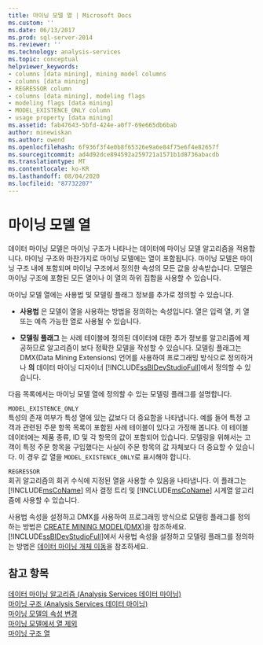 ```yaml
---
title: 마이닝 모델 열 | Microsoft Docs
ms.custom: ''
ms.date: 06/13/2017
ms.prod: sql-server-2014
ms.reviewer: ''
ms.technology: analysis-services
ms.topic: conceptual
helpviewer_keywords:
- columns [data mining], mining model columns
- columns [data mining]
- REGRESSOR column
- columns [data mining], modeling flags
- modeling flags [data mining]
- MODEL_EXISTENCE_ONLY column
- usage property [data mining]
ms.assetid: fab47643-5bfd-424e-a0f7-69e665db6bab
author: minewiskan
ms.author: owend
ms.openlocfilehash: 6f936f3f4e0b8f65326e9a6e84f75e6f4e82657f
ms.sourcegitcommit: ad4d92dce894592a259721a1571b1d8736abacdb
ms.translationtype: MT
ms.contentlocale: ko-KR
ms.lasthandoff: 08/04/2020
ms.locfileid: "87732207"
---
```

# <a name="mining-model-columns"></a>마이닝 모델 열
  데이터 마이닝 모델은 마이닝 구조가 나타나는 데이터에 마이닝 모델 알고리즘을 적용합니다. 마이닝 구조와 마찬가지로 마이닝 모델에는 열이 포함됩니다. 마이닝 모델은 마이닝 구조 내에 포함되며 마이닝 구조에서 정의한 속성의 모든 값을 상속받습니다. 모델은 마이닝 구조에 포함된 모든 열이나 이 열의 하위 집합을 사용할 수 있습니다.  
  
 마이닝 모델 열에는 사용법 및 모델링 플래그 정보를 추가로 정의할 수 있습니다.  
  
-   **사용법** 은 모델이 열을 사용하는 방법을 정의하는 속성입니다. 열은 입력 열, 키 열 또는 예측 가능한 열로 사용될 수 있습니다.  
  
-   **모델링 플래그** 는 사례 테이블에 정의된 데이터에 대한 추가 정보를 알고리즘에 제공하므로 알고리즘이 보다 정확한 모델을 작성할 수 있습니다. 모델링 플래그는 DMX(Data Mining Extensions) 언어를 사용하여 프로그래밍 방식으로 정의하거나 **의** 데이터 마이닝 디자이너 [!INCLUDE[ssBIDevStudioFull](../../includes/ssbidevstudiofull-md.md)]에서 정의할 수 있습니다.  
  
 다음 목록에서는 마이닝 모델 열에 정의할 수 있는 모델링 플래그를 설명합니다.  
  
 `MODEL_EXISTENCE_ONLY`  
 특성의 존재 여부가 특성 열에 있는 값보다 더 중요함을 나타냅니다. 예를 들어 특정 고객과 관련된 주문 항목 목록이 포함된 사례 테이블이 있다고 가정해 봅니다. 이 테이블 데이터에는 제품 종류, ID 및 각 항목의 값이 포함되어 있습니다. 모델링을 위해서는 고객이 특정 주문 항목을 구입했다는 사실이 주문 항목의 값 자체보다 더 중요할 수 있습니다. 이 경우 값 열을 `MODEL_EXISTENCE_ONLY`로 표시해야 합니다.  
  
 `REGRESSOR`  
 회귀 알고리즘의 회귀 수식에 지정된 열을 사용할 수 있음을 나타냅니다. 이 플래그는 [!INCLUDE[msCoName](../../includes/msconame-md.md)] 의사 결정 트리 및 [!INCLUDE[msCoName](../../includes/msconame-md.md)] 시계열 알고리즘에 사용할 수 있습니다.  
  
 사용법 속성을 설정하고 DMX를 사용하여 프로그래밍 방식으로 모델링 플래그를 정의하는 방법은 [CREATE MINING MODEL&#40;DMX&#41;](/sql/dmx/create-mining-model-dmx)을 참조하세요. [!INCLUDE[ssBIDevStudioFull](../../includes/ssbidevstudiofull-md.md)]에서 사용법 속성을 설정하고 모델링 플래그를 정의하는 방법은 [데이터 마이닝 개체 이동](moving-data-mining-objects.md)을 참조하세요.  
  
## <a name="see-also"></a>참고 항목  
 [데이터 마이닝 알고리즘 &#40;Analysis Services 데이터 마이닝&#41;](data-mining-algorithms-analysis-services-data-mining.md)   
 [마이닝 구조 &#40;Analysis Services 데이터 마이닝&#41;](mining-structures-analysis-services-data-mining.md)   
 [마이닝 모델의 속성 변경](change-the-properties-of-a-mining-model.md)   
 [마이닝 모델에서 열 제외](exclude-a-column-from-a-mining-model.md)   
 [마이닝 구조 열](mining-structure-columns.md)  
  
  
